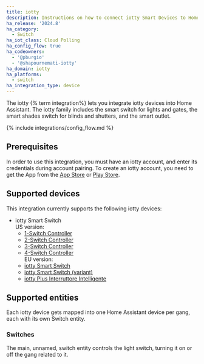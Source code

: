 ```yaml
---
title: iotty
description: Instructions on how to connect iotty Smart Devices to Home Assistant.
ha_release: '2024.8'
ha_category:
  - Switch
ha_iot_class: Cloud Polling
ha_config_flow: true
ha_codeowners:
  - '@pburgio'
  - '@shapournemati-iotty'
ha_domain: iotty
ha_platforms:
  - switch
ha_integration_type: device
---
```


The iotty {% term integration%} lets you integrate iotty devices into Home Assistant. The iotty family includes the smart switch for lights and gates, the smart shades switch for blinds and shutters, and the smart outlet. 


{% include integrations/config_flow.md %}

## Prerequisites

In order to use this integration, you must have an iotty account, and enter its credentials during account pairing.
To create an iotty account, you need to get the App from the [App Store](https://apps.apple.com/it/app/iotty-smart-home/id1230937401) or [Play Store](https://play.google.com/store/apps/details?id=com.dynamicait.iotty&hl=en).

## Supported devices

This integration currently supports the following iotty devices:

- iotty Smart Switch \
  US version:
  - [1-Switch Controller](https://link.iotty.com/DU-1-gang-smart-switch)
  - [2-Switch Controller](https://link.iotty.com/DU-2-gang-smart-switch)
  - [3-Switch Controller](https://link.iotty.com/DU-3-gang-smart-switch)
  - [4-Switch Controller](https://link.iotty.com/DU-4-gang-smart-switch) \
  EU version:
  - [iotty Smart Switch](https://link.iotty.com/E1-PLUS)
  - [iotty Smart Switch (variant)](https://link.iotty.com/E2-PLUS)
  - [iotty Plus Interruttore Intelligente](https://link.iotty.com/i3-PLUS)

## Supported entities

Each iotty device gets mapped into one Home Assistant device per gang, each with its own Switch entity.

### Switches

The main, unnamed, switch entity controls the light switch, turning it on or off the gang related to it.
